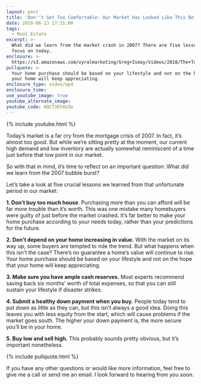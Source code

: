 ```yaml
---
layout: post
title: 'Don''t Get Too Comfortable: Our Market Has Looked Like This Before'
date: 2018-06-13 17:31:00
tags:
  - Real Estate
excerpt: >-
  What did we learn from the market crash in 2007? There are five lessons we’ll
  focus on today.
enclosure: >-
  https://s3.amazonaws.com/vyralmarketing/Greg+Ismay/Videos/2018/The+Top+5+Lessons+We+Learned+From+2007+-+Raleigh+Real+Estate+Agent.mp4
pullquote: >-
  Your home purchase should be based on your lifestyle and not on the hope that
  your home will keep appreciating.
enclosure_type: video/mp4
enclosure_time:
use_youtube_image: true
youtube_alternate_image:
youtube_code: WQCT3EhXU3w
---
```


{% include youtube.html %}

Today’s market is a far cry from the mortgage crisis of 2007. In fact, it’s almost too good. But while we’re sitting pretty at the moment, our current high demand and low inventory are actually somewhat reminiscent of a time just before that low point in our market.

So with that in mind, it’s time to reflect on an important question: What did we learn from the 2007 bubble burst?

Let’s take a look at five crucial lessons we learned from that unfortunate period in our market:

**1. Don’t buy too much house**. Purchasing more than you can afford will be far more trouble than it’s worth. This was one mistake many homebuyers were guilty of just before the market crashed. It’s far better to make your home purchase according to your needs today, rather than your predictions for the future.

**2. Don’t depend on your home increasing in value.** With the market on its way up, some buyers are tempted to ride the trend. But what happens when this isn’t the case? There’s no guarantee a home’s value will continue to rise. Your home purchase should be based on your lifestyle and not on the hope that your home will keep appreciating.

**3. Make sure you have ample cash reserves.** Most experts recommend saving back six months’ worth of total expenses, so that you can still sustain your lifestyle if disaster strikes.

**4. Submit a healthy down payment when you buy.** People today tend to put down as little as they can, but this isn’t always a good idea. Doing this leaves you with less equity from the start, which will cause problems if the market goes south. The higher your down payment is, the more secure you’ll be in your home.

**5. Buy low and sell high.** This probably sounds pretty obvious, but it’s important nonetheless.

{% include pullquote.html %}

If you have any other questions or would like more information, feel free to give me a call or send me an email. I look forward to hearing from you soon.
